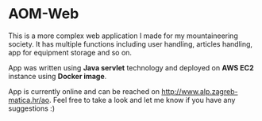 # AOM-Web

This is a more complex web application I made for my mountaineering society. It has multiple functions including user handling, articles handling, app for equipment storage and so on.

App was written using **Java servlet** technology and deployed on **AWS EC2** instance using **Docker image**.

App is currently online and can be reached on http://www.alp.zagreb-matica.hr/ao. Feel free to take a look and let me know if you have any suggestions :)
